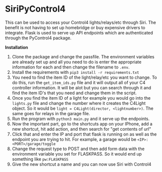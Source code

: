 # SiriPyControl4

This can be used to access your Control4 lights/relays/etc through Siri. 
The benefit is not having to set up homebridge or buy expensive drivers to integrate. Flask is used to serve up API endpoints which are 
authenticated through the PyControl4 package. 

**Installation**
1. Clone the package and change the passfile. The environment variables are already set up and all you need to do is enter the appropriate information for each and then change the filename to `.env`.
2. Install the requirements with `pip3 install -r requirements.txt`
3. You need to find the item ID of the light/relay/etc you want to change. To do this, run the `get_item_ids.py` file and it will output all of your C4 controller information. It will be alot but you can search through it and find the item ID's that you need and change them in the script.
4. Once you find the item ID of a light for example you would go into the `lights.py` file and change the number where it creates the C4Light object. So it would be `light = C4Light(director, <lightnumber>)`. The same goes for relays in the garage file.
5. Run the program with `python3 main.py` and it serve up the endpoints.
6. Now the important part, go to the shortcuts app on your IPhone, add a new shortcut, hit add action, and then search for "get contents of url"
7. Click that and enter the IP and port that flask is running on as well as the endpoint you are trying to hit. For example, a garage would be `<IP>:<PORT>/garage/toggle`
8. Change the request type to POST and then add form data with the environment variable you set for FLASKPASS. So it would end up something like `pw:FLASKPASS`
9. Give the new shortcut a name and you can now use Siri with Control4
